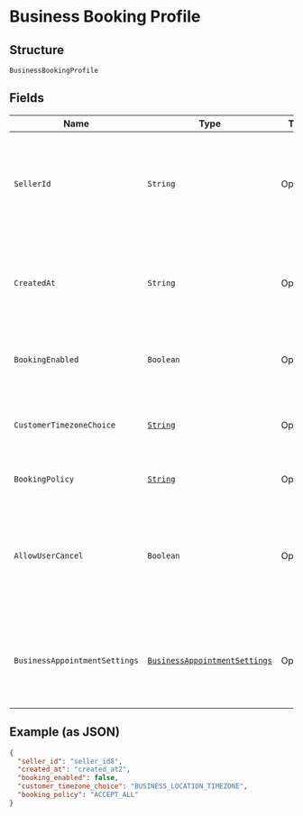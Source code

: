 
# Business Booking Profile

## Structure

`BusinessBookingProfile`

## Fields

| Name | Type | Tags | Description | Getter |
|  --- | --- | --- | --- | --- |
| `SellerId` | `String` | Optional | The ID of the seller, obtainable using the Merchants API.<br>**Constraints**: *Maximum Length*: `32` | String getSellerId() |
| `CreatedAt` | `String` | Optional | The RFC 3339 timestamp specifying the booking's creation time. | String getCreatedAt() |
| `BookingEnabled` | `Boolean` | Optional | Indicates whether the seller is open for booking. | Boolean getBookingEnabled() |
| `CustomerTimezoneChoice` | [`String`](../../doc/models/business-booking-profile-customer-timezone-choice.md) | Optional | Choices of customer-facing time zone used for bookings. | String getCustomerTimezoneChoice() |
| `BookingPolicy` | [`String`](../../doc/models/business-booking-profile-booking-policy.md) | Optional | Policies for accepting bookings. | String getBookingPolicy() |
| `AllowUserCancel` | `Boolean` | Optional | Indicates whether customers can cancel or reschedule their own bookings (`true`) or not (`false`). | Boolean getAllowUserCancel() |
| `BusinessAppointmentSettings` | [`BusinessAppointmentSettings`](../../doc/models/business-appointment-settings.md) | Optional | The service appointment settings, including where and how the service is provided. | BusinessAppointmentSettings getBusinessAppointmentSettings() |

## Example (as JSON)

```json
{
  "seller_id": "seller_id8",
  "created_at": "created_at2",
  "booking_enabled": false,
  "customer_timezone_choice": "BUSINESS_LOCATION_TIMEZONE",
  "booking_policy": "ACCEPT_ALL"
}
```

